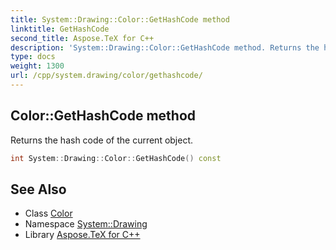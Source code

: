 ```yaml
---
title: System::Drawing::Color::GetHashCode method
linktitle: GetHashCode
second_title: Aspose.TeX for C++
description: 'System::Drawing::Color::GetHashCode method. Returns the hash code of the current object in C++.'
type: docs
weight: 1300
url: /cpp/system.drawing/color/gethashcode/
---
```

## Color::GetHashCode method


Returns the hash code of the current object.

```cpp
int System::Drawing::Color::GetHashCode() const
```

## See Also

* Class [Color](../)
* Namespace [System::Drawing](../../)
* Library [Aspose.TeX for C++](../../../)
